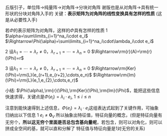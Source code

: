 丘版引子，单位阵$\to$纯量阵$\to$对角阵$\to$分块对角阵
谢版也是从对角阵$\to$具有统一形状的分块对角阵入手的
关键：**表示矩阵为对角阵的线性变换具有怎样的性质**
(这是从必要性入手)

若$\Phi$的表示矩阵为对角阵，这样的$\Phi$具有怎样的性质
1 $\alpha=\sum\limits_{i=1}^na_i\cdot e_i$
$\Rightarrow\Phi(\alpha)=\sum\limits_{i=1}^na_i\cdot\lambda_i\cdot e_i$

2 设$\lambda_1=\cdots=\lambda_r\neq0$，$\lambda_{r+1}=\cdots=\lambda_n=0$
$\Rightarrow\rm{r}(A)=\rm{r}(\Phi)=r$

3 设$\lambda_1=\cdots=\lambda_r\neq0$，$\lambda_{r+1}=\cdots=\lambda_n=0$
$\Rightarrow\rm{Ker}(\Phi)=\rm{L}(e_{r+1},e_{r+2},\cdots,e_n)$
$\Rightarrow\rm{Im}(\Phi)=\rm{L}(e_1,e_{2},\cdots,e_r)$

小结: $\Phi(\alpha),\rm{r}(\Phi),\rm{Ker}(\Phi),\rm{Im}(\Phi)$，能把这些信息快速求得，关键点是$\Phi(e_i)=\lambda_i\cdot e_i,\ 1\le i\le n$

注意到能快速得到上述信息，$\Phi(e_i)=\lambda_i\cdot e_i$这组表达式起到了关键作用，可抽象归纳出以下信息
1 $e_i\neq\mathbf0_V$
所以抽象出特征值，特征向量的概念，(但是特征向量有无穷个，**所以这无穷个里面是否总包含基向量呢**，若包含，则可以对角化，则可以拼成全空间的基，就可以直和分解了
特征值与特征向量是1对无穷的关系)
